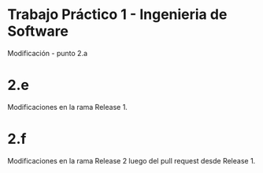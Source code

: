 # Trabajo Práctico 1 - Ingenieria de Software
Modificación - punto 2.a

# 2.e
Modificaciones en la rama Release 1.

# 2.f
Modificaciones en la rama Release 2 luego del pull request desde Release 1.
